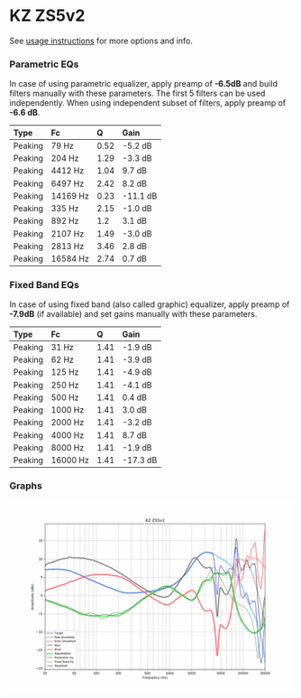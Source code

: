 # KZ ZS5v2
See [usage instructions](https://github.com/jaakkopasanen/AutoEq#usage) for more options and info.

### Parametric EQs
In case of using parametric equalizer, apply preamp of **-6.5dB** and build filters manually
with these parameters. The first 5 filters can be used independently.
When using independent subset of filters, apply preamp of **-6.6 dB**.

| Type    | Fc       |    Q | Gain     |
|:--------|:---------|:-----|:---------|
| Peaking | 79 Hz    | 0.52 | -5.2 dB  |
| Peaking | 204 Hz   | 1.29 | -3.3 dB  |
| Peaking | 4412 Hz  | 1.04 | 9.7 dB   |
| Peaking | 6497 Hz  | 2.42 | 8.2 dB   |
| Peaking | 14169 Hz | 0.23 | -11.1 dB |
| Peaking | 335 Hz   | 2.15 | -1.0 dB  |
| Peaking | 892 Hz   | 1.2  | 3.1 dB   |
| Peaking | 2107 Hz  | 1.49 | -3.0 dB  |
| Peaking | 2813 Hz  | 3.46 | 2.8 dB   |
| Peaking | 16584 Hz | 2.74 | 0.7 dB   |

### Fixed Band EQs
In case of using fixed band (also called graphic) equalizer, apply preamp of **-7.9dB**
(if available) and set gains manually with these parameters.

| Type    | Fc       |    Q | Gain     |
|:--------|:---------|:-----|:---------|
| Peaking | 31 Hz    | 1.41 | -1.9 dB  |
| Peaking | 62 Hz    | 1.41 | -3.9 dB  |
| Peaking | 125 Hz   | 1.41 | -4.9 dB  |
| Peaking | 250 Hz   | 1.41 | -4.1 dB  |
| Peaking | 500 Hz   | 1.41 | 0.4 dB   |
| Peaking | 1000 Hz  | 1.41 | 3.0 dB   |
| Peaking | 2000 Hz  | 1.41 | -3.2 dB  |
| Peaking | 4000 Hz  | 1.41 | 8.7 dB   |
| Peaking | 8000 Hz  | 1.41 | -1.9 dB  |
| Peaking | 16000 Hz | 1.41 | -17.3 dB |

### Graphs
![](./KZ%20ZS5v2.png)
